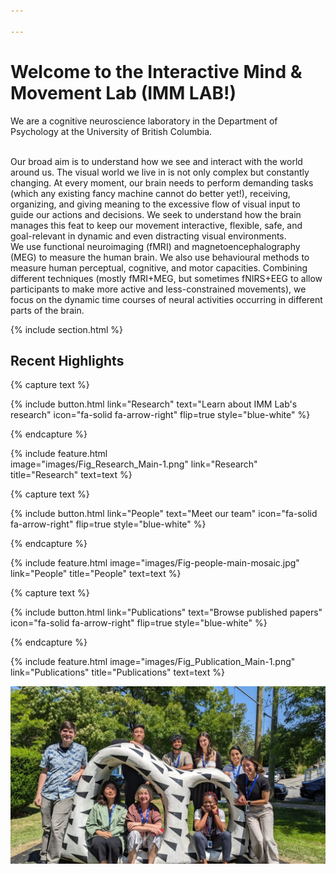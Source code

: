 ```yaml
---

--- 
```


# Welcome to the Interactive Mind & Movement Lab (IMM LAB!)



We are a cognitive neuroscience laboratory in the Department of Psychology at the University of British Columbia.

<br>
Our broad aim is to understand how we see and interact with the world around us. The visual world we live in is not only complex but constantly changing. At every moment, our brain needs to perform demanding tasks (which any existing fancy machine cannot do better yet!), receiving, organizing, and giving meaning to the excessive flow of visual input to guide our actions and decisions. We seek to understand how the brain manages this feat to keep our movement interactive, flexible, safe, and goal-relevant in dynamic and even distracting visual environments.

<br>
We use functional neuroimaging (fMRI) and magnetoencephalography (MEG) to measure the human brain. We also use behavioural methods to measure human perceptual, cognitive, and motor capacities. Combining different techniques (mostly fMRI+MEG, but sometimes fNIRS+EEG to allow participants to make more active and less-constrained movements), we focus on the dynamic time courses of neural activities occurring in different parts of the brain.

<!-- Section break -->
{% include section.html %}

## **Recent Highlights**

<!-- Research -->
{% capture text %}

{%
  include button.html
  link="Research"
  text="Learn about IMM Lab's research"
  icon="fa-solid fa-arrow-right"
  flip=true
  style="blue-white"
%}

{% endcapture %}

{%
  include feature.html  
  image="images/Fig_Research_Main-1.png"
  link="Research"
  title="Research"
  text=text
%}

<!-- Team / People -->
{% capture text %}

{%
  include button.html
  link="People"
  text="Meet our team"
  icon="fa-solid fa-arrow-right"
  flip=true
  style="blue-white"
%}

{% endcapture %}

{%
  include feature.html
  image="images/Fig-people-main-mosaic.jpg"
  link="People"
  title="People"
  text=text
%}


<!-- Publications -->
{% capture text %}

{%
  include button.html
  link="Publications"
  text="Browse published papers"
  icon="fa-solid fa-arrow-right"
  flip=true
  style="blue-white"
%}

{% endcapture %}

{%
  include feature.html
  image="images/Fig_Publication_Main-1.png"
  link="Publications"
  title="Publications"
  text=text
%}

<!-- Lab photo image -->
![lab-photo](/images/lab-group-photo-img1.jpg)
